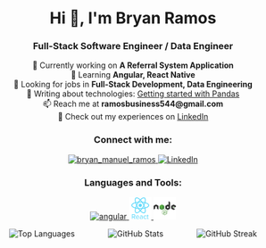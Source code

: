 <h1 align="center">Hi 👋, I'm Bryan Ramos</h1>
<h3 align="center">Full-Stack Software Engineer / Data Engineer</h3>

<p align="center">
  🔭 Currently working on <strong>A Referral System Application</strong> <br />
  🌱 Learning <strong>Angular, React Native</strong> <br />
  💼 Looking for jobs in <strong>Full-Stack Development, Data Engineering</strong> <br />
  📝 Writing about technologies: 
  <a href="https://dev.to/bryan_manuel_ramos/getting-started-with-pandas-the-go-to-library-for-data-analysis-in-python-19hc" target="_blank">
    Getting started with Pandas
  </a> <br />
  📫 Reach me at <strong>ramosbusiness544@gmail.com</strong> <br />
  📄 Check out my experiences on
  <a href="https://www.linkedin.com/in/bryan-ramos-174826279/" target="_blank">LinkedIn</a>
</p>

<h3 align="center">Connect with me:</h3>
<p align="center">
  <a href="https://dev.to/bryan_manuel_ramos" target="blank">
    <img src="https://raw.githubusercontent.com/rahuldkjain/github-profile-readme-generator/master/src/images/icons/Social/devto.svg" alt="bryan_manuel_ramos" height="30" width="40" />
  </a>
  <a href="https://www.linkedin.com/in/bryan-ramos-174826279/" target="blank">
    <img src="https://raw.githubusercontent.com/rahuldkjain/github-profile-readme-generator/master/src/images/icons/Social/linked-in-alt.svg" alt="LinkedIn" height="30" width="40" />
  </a>
</p>

<h3 align="center">Languages and Tools:</h3>
<p align="center">
  <a href="https://angular.io" target="_blank" rel="noreferrer">
    <img src="https://angular.io/assets/images/logos/angular/angular.svg" alt="angular" width="40" height="40"/>
  </a>
  <a href="https://reactjs.org/" target="_blank" rel="noreferrer">
    <img src="https://raw.githubusercontent.com/devicons/devicon/master/icons/react/react-original-wordmark.svg" alt="react" width="40" height="40"/>
  </a>
  <a href="https://nodejs.org" target="_blank" rel="noreferrer">
    <img src="https://raw.githubusercontent.com/devicons/devicon/master/icons/nodejs/nodejs-original-wordmark.svg" alt="nodejs" width="40" height="40"/>
  </a>
  <!-- Add more icons similarly -->
</p>

<div style="display: flex; justify-content: space-around; align-items: center; flex-wrap: nowrap;">
  <p style="margin: 0; padding: 0;">
    <img width="300px" src="https://github-readme-stats.vercel.app/api/top-langs?username=bryanpow&show_icons=true&locale=en&layout=compact" alt="Top Languages" />
  </p>
  <p style="margin: 0; padding: 0;">
    <img width="300px" src="https://github-readme-stats.vercel.app/api?username=bryanpow&show_icons=true&locale=en" alt="GitHub Stats" />
  </p>
  <p style="margin: 0; padding: 0;">
    <img width="300px" src="https://github-readme-streak-stats.herokuapp.com/?user=bryanpow&" alt="GitHub Streak" />
  </p>
</div>
